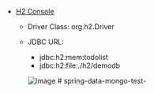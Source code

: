 - [H2 Console](http://localhost:9100/h2-console/)
  - Driver Class: org.h2.Driver
  - JDBC URL: 
    - jdbc:h2:mem:todolist
    - jdbc:h2:file:./h2/demodb
  
    ![image](footage/h2-connection.jpg)
#   s p r i n g - d a t a - m o n g o - t e s t -  
 